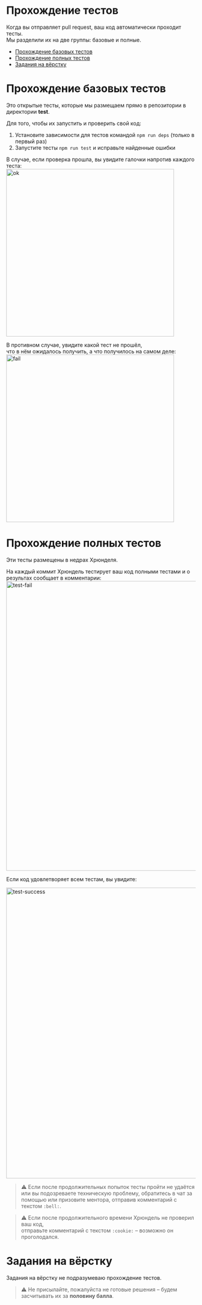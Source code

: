 # Прохождение тестов

Когда вы отправляет pull request, ваш код автоматически проходит тесты.  
Мы разделили их на две группы: базовые и полные.

- [Прохождение базовых тестов](#Прохождение-базовых-тестов)
- [Прохождение полных тестов](#Прохождение-полных-тестов)
- [Задания на вёрстку](#Задания-на-вёрстку)

# Прохождение базовых тестов

Это открытые тесты, которые мы размещаем прямо в репозитории в директории **test**.

Для того, чтобы их запустить и проверить свой код:
1. Установите зависимости для тестов командой `npm run deps` (только в первый раз)
2. Запустите тесты `npm run test` и исправьте найденные ошибки

В случае, если проверка прошла, вы увидите галочки напротив каждого теста:  
<img width="446" alt="ok" src="https://user-images.githubusercontent.com/4534405/67206814-da9cf000-f42b-11e9-9e7e-bdc265e02c10.png">

В противном случае, увидите какой тест не прошёл,   
что в нём ожидалось получить, а что получилось на самом деле:  
<img width="446" alt="fail" src="https://user-images.githubusercontent.com/4534405/67206860-e5f01b80-f42b-11e9-9181-e6b128a6331f.png">

# Прохождение полных тестов

Эти тесты размещены в недрах Хрюнделя.

На каждый коммит Хрюндель тестирует ваш код полными тестами и о результах сообщает в комментарии:  
<img width="771" alt="test-fail" src="https://cloud.githubusercontent.com/assets/4534405/19573625/7874dd5e-9720-11e6-8b8f-670104300ecd.png">

Если код удовлетворяет всем тестам, вы увидите:

<img width="774" alt="test-success" src="https://cloud.githubusercontent.com/assets/4534405/19573626/7876fb84-9720-11e6-81b5-7964dc55bf33.png">

> :warning: Если после продолжительных попыток тесты пройти не удаётся или вы подозреваете техническую проблему, обратитесь в чат за помощью или призовите ментора, отправив комментарий с текстом `:bell:`. 

> :warning: Если после продолжительного времени Хрюндель не проверил ваш код,    
> отправьте комментарий с текстом `:cookie:` – возможно он проголодался.

# Задания на вёрстку

Задания на вёрстку не подразумеваю прохождение тестов. 

> :warning: Не присылайте, пожалуйста не готовые решения – будем засчитывать их за **половину балла**.
